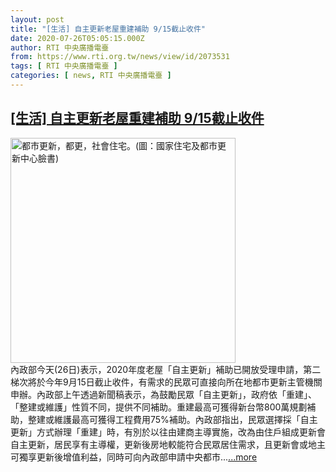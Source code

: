 ```yaml
---
layout: post
title: "[生活] 自主更新老屋重建補助 9/15截止收件"
date: 2020-07-26T05:05:15.000Z
author: RTI 中央廣播電臺
from: https://www.rti.org.tw/news/view/id/2073531
tags: [ RTI 中央廣播電臺 ]
categories: [ news, RTI 中央廣播電臺 ]
---
```

<!--1595739915000-->
[[生活] 自主更新老屋重建補助 9/15截止收件](https://www.rti.org.tw/news/view/id/2073531)
------

<div>
<img src="https://static.rti.org.tw/assets/thumbnails/2020/03/19/a60a0196a839db90caa9bb9aa388b16d.jpg" width="360" alt="都市更新，都更，社會住宅。(圖：國家住宅及都市更新中心臉書)" title="都市更新，都更，社會住宅。(圖：國家住宅及都市更新中心臉書)"><br>內政部今天(26日)表示，2020年度老屋「自主更新」補助已開放受理申請，第二梯次將於今年9月15日截止收件，有需求的民眾可直接向所在地都市更新主管機關申辦。內政部上午透過新聞稿表示，為鼓勵民眾「自主更新」，政府依「重建」、「整建或維護」性質不同，提供不同補助。重建最高可獲得新台幣800萬規劃補助，整建或維護最高可獲得工程費用75%補助。內政部指出，民眾選擇採「自主更新」方式辦理「重建」時，有別於以往由建商主導實施，改為由住戶組成更新會自主更新，居民享有主導權，更新後房地較能符合民眾居住需求，且更新會或地主可獨享更新後增值利益，同時可向內政部申請中央都市...<a target="_blank" href="https://www.rti.org.tw/news/view/id/2073531">...more</a>
</div>
